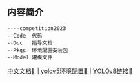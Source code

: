 ## 内容简介

```
----competition2023
--Code  代码
--Doc   指导文档
--Pkgs  环境配置安装包
--Model 建模文件
```

[中文文档📑](https://tonmoon.top/study/competition/1/) | [yolov5环境配置📑](https://tonmoon.top/study/yolov5/1/) | [YOLOv8链接📑](https://tonmoon.top/study/YOLOv8/YOLOv8-1/)





